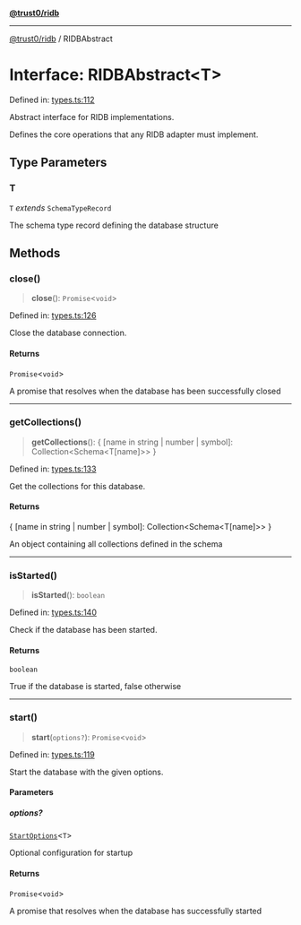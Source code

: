 [**@trust0/ridb**](../README.md)

***

[@trust0/ridb](../README.md) / RIDBAbstract

# Interface: RIDBAbstract\<T\>

Defined in: [types.ts:112](https://github.com/trust0-project/RIDB/blob/3acbe8c131d5e3c448607928fea7f7a9f9b602e4/packages/ridb/src/types.ts#L112)

Abstract interface for RIDB implementations.

Defines the core operations that any RIDB adapter must implement.

## Type Parameters

### T

`T` *extends* `SchemaTypeRecord`

The schema type record defining the database structure

## Methods

### close()

> **close**(): `Promise`\<`void`\>

Defined in: [types.ts:126](https://github.com/trust0-project/RIDB/blob/3acbe8c131d5e3c448607928fea7f7a9f9b602e4/packages/ridb/src/types.ts#L126)

Close the database connection.

#### Returns

`Promise`\<`void`\>

A promise that resolves when the database has been successfully closed

***

### getCollections()

> **getCollections**(): \{ \[name in string \| number \| symbol\]: Collection\<Schema\<T\[name\]\>\> \}

Defined in: [types.ts:133](https://github.com/trust0-project/RIDB/blob/3acbe8c131d5e3c448607928fea7f7a9f9b602e4/packages/ridb/src/types.ts#L133)

Get the collections for this database.

#### Returns

\{ \[name in string \| number \| symbol\]: Collection\<Schema\<T\[name\]\>\> \}

An object containing all collections defined in the schema

***

### isStarted()

> **isStarted**(): `boolean`

Defined in: [types.ts:140](https://github.com/trust0-project/RIDB/blob/3acbe8c131d5e3c448607928fea7f7a9f9b602e4/packages/ridb/src/types.ts#L140)

Check if the database has been started.

#### Returns

`boolean`

True if the database is started, false otherwise

***

### start()

> **start**(`options?`): `Promise`\<`void`\>

Defined in: [types.ts:119](https://github.com/trust0-project/RIDB/blob/3acbe8c131d5e3c448607928fea7f7a9f9b602e4/packages/ridb/src/types.ts#L119)

Start the database with the given options.

#### Parameters

##### options?

[`StartOptions`](../type-aliases/StartOptions.md)\<`T`\>

Optional configuration for startup

#### Returns

`Promise`\<`void`\>

A promise that resolves when the database has successfully started
